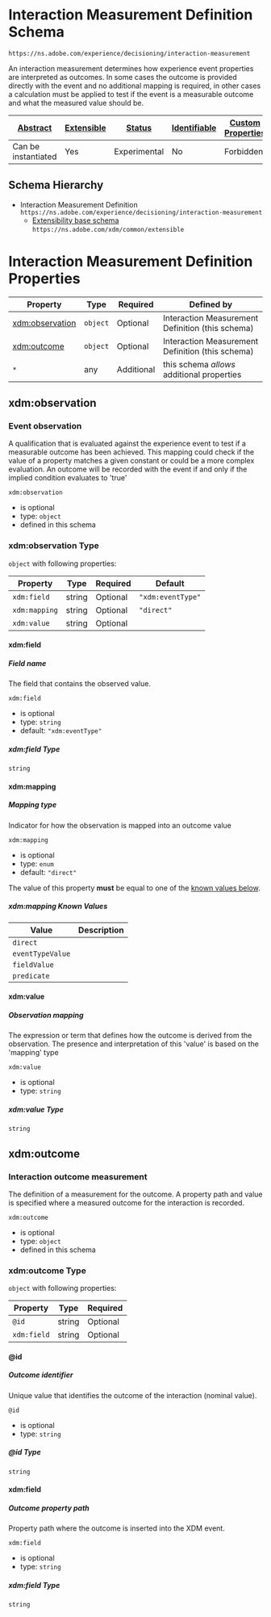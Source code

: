 
# Interaction Measurement Definition Schema

```
https://ns.adobe.com/experience/decisioning/interaction-measurement
```

An interaction measurement determines how experience event properties are interpreted as outcomes. In some cases the outcome is provided directly with the event and no additional mapping is required, in other cases a calculation must be applied to test if the event is a measurable outcome and what the measured value should be.

| [Abstract](../../../../abstract.md) | [Extensible](../../../../extensions.md) | [Status](../../../../status.md) | [Identifiable](../../../../id.md) | [Custom Properties](../../../../extensions.md) | [Additional Properties](../../../../extensions.md) | Defined In |
|-------------------------------------|-----------------------------------------|---------------------------------|-----------------------------------|------------------------------------------------|----------------------------------------------------|------------|
| Can be instantiated | Yes | Experimental | No | Forbidden | Permitted | [adobe/experience/decisioning/interaction-measurement-details.schema.json](adobe/experience/decisioning/interaction-measurement-details.schema.json) |
## Schema Hierarchy

* Interaction Measurement Definition `https://ns.adobe.com/experience/decisioning/interaction-measurement`
  * [Extensibility base schema](../../../datatypes/extensible.schema.md) `https://ns.adobe.com/xdm/common/extensible`


# Interaction Measurement Definition Properties

| Property | Type | Required | Defined by |
|----------|------|----------|------------|
| [xdm:observation](#xdmobservation) | `object` | Optional | Interaction Measurement Definition (this schema) |
| [xdm:outcome](#xdmoutcome) | `object` | Optional | Interaction Measurement Definition (this schema) |
| `*` | any | Additional | this schema *allows* additional properties |

## xdm:observation
### Event observation

A qualification that is evaluated against the experience event to test if a measurable outcome has been achieved. This mapping could check if the value of a property matches a given constant or could be a more complex evaluation. An outcome will be recorded with the event if and only if the implied condition evaluates to 'true'

`xdm:observation`
* is optional
* type: `object`
* defined in this schema

### xdm:observation Type


`object` with following properties:


| Property | Type | Required | Default |
|----------|------|----------|---------|
| `xdm:field`| string | Optional | `"xdm:eventType"` |
| `xdm:mapping`| string | Optional | `"direct"` |
| `xdm:value`| string | Optional |  |



#### xdm:field
##### Field name

The field that contains the observed value.

`xdm:field`
* is optional
* type: `string`
* default: `"xdm:eventType"`


##### xdm:field Type


`string`








#### xdm:mapping
##### Mapping type

Indicator for how the observation is mapped into an outcome value

`xdm:mapping`
* is optional
* type: `enum`
* default: `"direct"`

The value of this property **must** be equal to one of the [known values below](#xdmobservation-known-values).

##### xdm:mapping Known Values
| Value | Description |
|-------|-------------|
| `direct` |  |
| `eventTypeValue` |  |
| `fieldValue` |  |
| `predicate` |  |






#### xdm:value
##### Observation mapping

The expression or term that defines how the outcome is derived from the observation. The presence and interpretation of this 'value' is based on the 'mapping' type

`xdm:value`
* is optional
* type: `string`

##### xdm:value Type


`string`











## xdm:outcome
### Interaction outcome measurement

The definition of a measurement for the outcome. A property path and value is specified where a measured outcome for the interaction is recorded.

`xdm:outcome`
* is optional
* type: `object`
* defined in this schema

### xdm:outcome Type


`object` with following properties:


| Property | Type | Required |
|----------|------|----------|
| `@id`| string | Optional |
| `xdm:field`| string | Optional |



#### @id
##### Outcome identifier

Unique value that identifies the outcome of the interaction (nominal value).

`@id`
* is optional
* type: `string`

##### @id Type


`string`








#### xdm:field
##### Outcome property path

Property path where the outcome is inserted into the XDM event.

`xdm:field`
* is optional
* type: `string`

##### xdm:field Type


`string`










